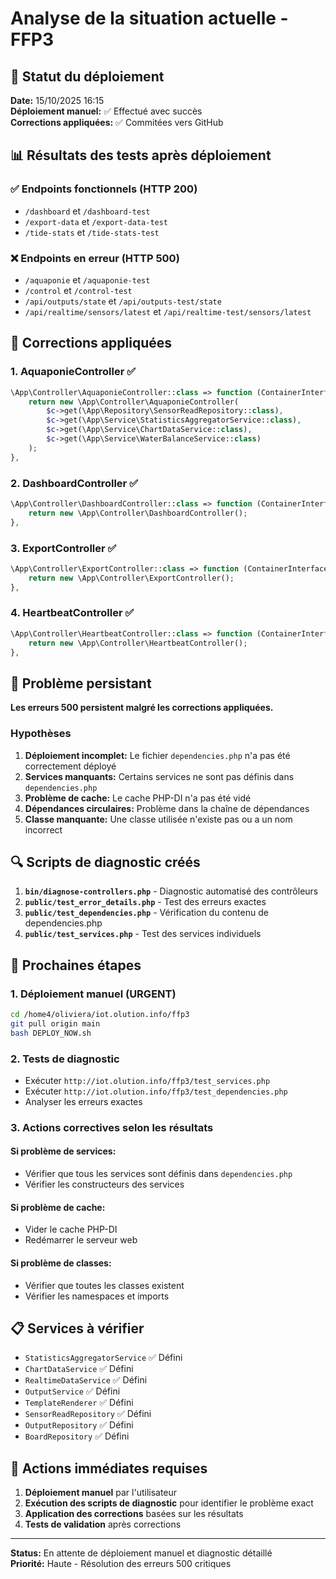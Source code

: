 # Analyse de la situation actuelle - FFP3

## 🎯 Statut du déploiement

**Date:** 15/10/2025 16:15  
**Déploiement manuel:** ✅ Effectué avec succès  
**Corrections appliquées:** ✅ Commitées vers GitHub  

## 📊 Résultats des tests après déploiement

### ✅ Endpoints fonctionnels (HTTP 200)
- `/dashboard` et `/dashboard-test`
- `/export-data` et `/export-data-test`
- `/tide-stats` et `/tide-stats-test`

### ❌ Endpoints en erreur (HTTP 500)
- `/aquaponie` et `/aquaponie-test`
- `/control` et `/control-test`
- `/api/outputs/state` et `/api/outputs-test/state`
- `/api/realtime/sensors/latest` et `/api/realtime-test/sensors/latest`

## 🔧 Corrections appliquées

### 1. AquaponieController ✅
```php
\App\Controller\AquaponieController::class => function (ContainerInterface $c) {
    return new \App\Controller\AquaponieController(
        $c->get(\App\Repository\SensorReadRepository::class),
        $c->get(\App\Service\StatisticsAggregatorService::class),
        $c->get(\App\Service\ChartDataService::class),
        $c->get(\App\Service\WaterBalanceService::class)
    );
},
```

### 2. DashboardController ✅
```php
\App\Controller\DashboardController::class => function (ContainerInterface $c) {
    return new \App\Controller\DashboardController();
},
```

### 3. ExportController ✅
```php
\App\Controller\ExportController::class => function (ContainerInterface $c) {
    return new \App\Controller\ExportController();
},
```

### 4. HeartbeatController ✅
```php
\App\Controller\HeartbeatController::class => function (ContainerInterface $c) {
    return new \App\Controller\HeartbeatController();
},
```

## 🚨 Problème persistant

**Les erreurs 500 persistent malgré les corrections appliquées.**

### Hypothèses

1. **Déploiement incomplet:** Le fichier `dependencies.php` n'a pas été correctement déployé
2. **Services manquants:** Certains services ne sont pas définis dans `dependencies.php`
3. **Problème de cache:** Le cache PHP-DI n'a pas été vidé
4. **Dépendances circulaires:** Problème dans la chaîne de dépendances
5. **Classe manquante:** Une classe utilisée n'existe pas ou a un nom incorrect

## 🔍 Scripts de diagnostic créés

1. **`bin/diagnose-controllers.php`** - Diagnostic automatisé des contrôleurs
2. **`public/test_error_details.php`** - Test des erreurs exactes
3. **`public/test_dependencies.php`** - Vérification du contenu de dependencies.php
4. **`public/test_services.php`** - Test des services individuels

## 🎯 Prochaines étapes

### 1. Déploiement manuel (URGENT)
```bash
cd /home4/oliviera/iot.olution.info/ffp3
git pull origin main
bash DEPLOY_NOW.sh
```

### 2. Tests de diagnostic
- Exécuter `http://iot.olution.info/ffp3/test_services.php`
- Exécuter `http://iot.olution.info/ffp3/test_dependencies.php`
- Analyser les erreurs exactes

### 3. Actions correctives selon les résultats

#### Si problème de services:
- Vérifier que tous les services sont définis dans `dependencies.php`
- Vérifier les constructeurs des services

#### Si problème de cache:
- Vider le cache PHP-DI
- Redémarrer le serveur web

#### Si problème de classes:
- Vérifier que toutes les classes existent
- Vérifier les namespaces et imports

## 📋 Services à vérifier

- `StatisticsAggregatorService` ✅ Défini
- `ChartDataService` ✅ Défini  
- `RealtimeDataService` ✅ Défini
- `OutputService` ✅ Défini
- `TemplateRenderer` ✅ Défini
- `SensorReadRepository` ✅ Défini
- `OutputRepository` ✅ Défini
- `BoardRepository` ✅ Défini

## 🔧 Actions immédiates requises

1. **Déploiement manuel** par l'utilisateur
2. **Exécution des scripts de diagnostic** pour identifier le problème exact
3. **Application des corrections** basées sur les résultats
4. **Tests de validation** après corrections

---

**Status:** En attente de déploiement manuel et diagnostic détaillé  
**Priorité:** Haute - Résolution des erreurs 500 critiques
